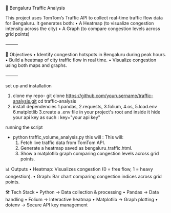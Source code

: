 🚦 Bengaluru Traffic Analysis

This project uses TomTom’s Traffic API to collect real-time traffic flow data for Bengaluru.
It generates both:
	•	A Heatmap (to visualize congestion intensity across the city)
	•	A Graph (to compare congestion levels across grid points)

⸻

📌 Objectives
	•	Identify congestion hotspots in Bengaluru during peak hours.
	•	Build a heatmap of city traffic flow in real time.
	•	Visualize congestion using both maps and graphs.

⸻

set up and installation
1. clone my repo- git clone https://github.com/yourusername/traffic-analysis.git
   cd traffic-analysis
2. install dependencies
   1.pandas, 2.requests, 3.folium, 4.os, 5.load.env 6.matplotlib
3.create a .env file in your project's root and inside it hide your api key as such : key="your api key"


running the script 
* python traffic_volume_analysis.py
  this will :
  This will:
	1.	Fetch live traffic data from TomTom API.
	2.	Generate a heatmap saved as bengaluru_traffic.html.
	3.	Show a matplotlib graph comparing congestion levels across grid points.

📊 Outputs
	•	Heatmap: Visualizes congestion (0 = free flow, 1 = heavy congestion).
	•	Graph: Bar chart comparing congestion indices across grid points.

  
🛠 Tech Stack
	•	Python → Data collection & processing
	•	Pandas → Data handling
	•	Folium → Interactive heatmap
	•	Matplotlib → Graph plotting
	•	dotenv → Secure API key management
